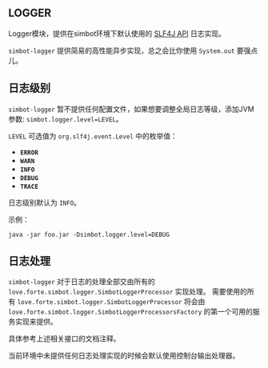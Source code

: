 ## LOGGER

Logger模块，提供在simbot环境下默认使用的 [SLF4J API](https://www.slf4j.org/) 日志实现。

`simbot-logger` 提供简易的高性能异步实现，总之会比你使用 `System.out` 要强点儿。

## 日志级别

`simbot-logger` 暂不提供任何配置文件，如果想要调整全局日志等级，添加JVM参数: `simbot.logger.level=LEVEL`。

`LEVEL` 可选值为 `org.slf4j.event.Level` 中的枚举值：

- **`ERROR`**
- **`WARN`**
- **`INFO`**
- **`DEBUG`**
- **`TRACE`**

日志级别默认为 `INFO`。

示例：

```shell
java -jar foo.jar -Dsimbot.logger.level=DEBUG
```

## 日志处理

`simbot-logger` 对于日志的处理全部交由所有的 `love.forte.simbot.logger.SimbotLoggerProcessor` 实现处理。
需要使用的所有 `love.forte.simbot.logger.SimbotLoggerProcessor` 将会由 `love.forte.simbot.logger.SimbotLoggerProcessorsFactory`
的第一个可用的服务实现来提供。

具体参考上述相关接口的文档注释。

当前环境中未提供任何日志处理实现的时候会默认使用控制台输出处理器。